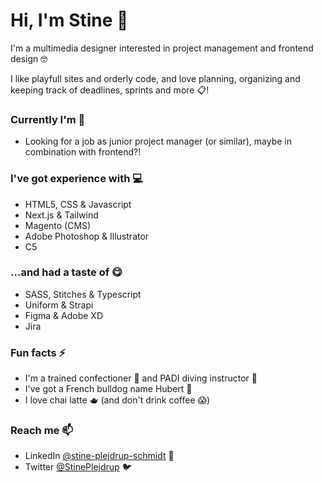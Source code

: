 # Hi, I'm Stine 👋

I'm a multimedia designer interested in project management and frontend design 🤓

I like playfull sites and orderly code, and love planning, organizing and keeping track of deadlines, sprints and more 📋!

### Currently I'm 📆
- Looking for a job as junior project manager (or similar), maybe in combination with frontend?!

### I've got experience with 💻
- HTML5, CSS & Javascript
- Next.js & Tailwind
- Magento (CMS)
- Adobe Photoshop & Illustrator
- C5

### ...and had a taste of 😋
- SASS, Stitches & Typescript
- Uniform & Strapi
- Figma & Adobe XD
- Jira

### Fun facts ⚡
- I'm a trained confectioner 🍰 and PADI diving instructor 🤿
- I've got a French bulldog name Hubert 🐾
- I love chai latte 🫖 (and don't drink coffee 😱)

### Reach me 📫
- LinkedIn [@stine-plejdrup-schmidt](https://www.linkedin.com/in/stine-plejdrup-schmidt/) 🔗
- Twitter [@StinePlejdrup](https://twitter.com/StinePlejdrup) 🐦

<!--
**StinePS/StinePS** is a ✨ _special_ ✨ repository because its `README.md` (this file) appears on your GitHub profile.

Here are some ideas to get you started:

- 🔭 I’m currently working on ...
- 🌱 I’m currently learning ...
- 👯 I’m looking to collaborate on ...
- 🤔 I’m looking for help with ...
- 💬 Ask me about ...
- 📫 How to reach me: ...
- 😄 Pronouns: ...
- ⚡ Fun fact: ...
-->
